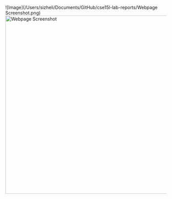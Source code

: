 ![Image](/Users/sizheli/Documents/GitHub/cse15l-lab-reports/Webpage Screenshot.png)
<img width="556" alt="Webpage Screenshot" src="https://user-images.githubusercontent.com/88351496/149236689-1228d770-051b-4285-b084-2154016a1839.png">
